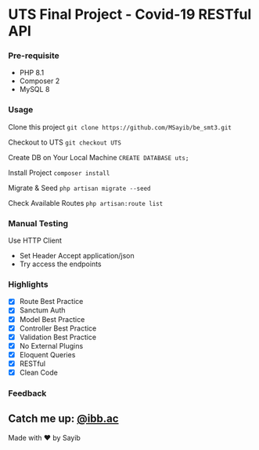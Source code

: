 # UTS Final Project - Covid-19 RESTful API
### Pre-requisite
* PHP 8.1
* Composer 2
* MySQL 8

### Usage
Clone this project
`git clone https://github.com/MSayib/be_smt3.git`

Checkout to UTS
`git checkout UTS`

Create DB on Your Local Machine
`CREATE DATABASE uts;` 

Install Project
`composer install`

Migrate & Seed
`php artisan migrate --seed`

Check Available Routes
`php artisan:route list`

### Manual Testing
Use HTTP Client
* Set Header Accept application/json
* Try access the endpoints

### Highlights
- [x] Route Best Practice
- [x] Sanctum Auth
- [x] Model Best Practice
- [x] Controller Best Practice
- [x] Validation Best Practice
- [x] No External Plugins
- [x] Eloquent Queries
- [x] RESTful
- [x] Clean Code

### Feedback
Catch me up: [@ibb.ac](https://instagram.com/ibb.ac)
---
Made with ❤️ by Sayib
